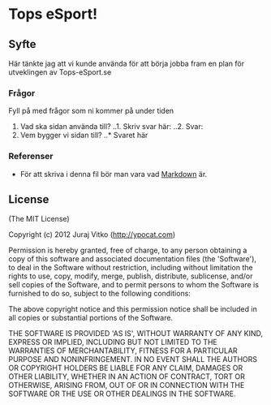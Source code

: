 # Tops eSport!

## Syfte
Här tänkte jag att vi kunde använda för att börja jobba fram en plan för utveklingen av Tops-eSport.se

### Frågor
Fyll på med frågor som ni kommer på under tiden

1. Vad ska sidan använda till?
..1. Skriv svar här: 
..2. Svar: 
2. Vem bygger vi sidan till?
..* Svaret här


### Referenser
* För att skriva i denna fil bör man vara vad [Markdown](https://github.com/adam-p/markdown-here/wiki/Markdown-Cheatsheet) är.

## License
(The MIT License)

Copyright (c) 2012 Juraj Vitko (http://ypocat.com)

Permission is hereby granted, free of charge, to any person obtaining a copy of this software and associated documentation files (the 'Software'), to deal in the Software without restriction, including without limitation the rights to use, copy, modify, merge, publish, distribute, sublicense, and/or sell copies of the Software, and to permit persons to whom the Software is furnished to do so, subject to the following conditions:

The above copyright notice and this permission notice shall be included in all copies or substantial portions of the Software.

THE SOFTWARE IS PROVIDED 'AS IS', WITHOUT WARRANTY OF ANY KIND, EXPRESS OR IMPLIED, INCLUDING BUT NOT LIMITED TO THE WARRANTIES OF MERCHANTABILITY, FITNESS FOR A PARTICULAR PURPOSE AND NONINFRINGEMENT. IN NO EVENT SHALL THE AUTHORS OR COPYRIGHT HOLDERS BE LIABLE FOR ANY CLAIM, DAMAGES OR OTHER LIABILITY, WHETHER IN AN ACTION OF CONTRACT, TORT OR OTHERWISE, ARISING FROM, OUT OF OR IN CONNECTION WITH THE SOFTWARE OR THE USE OR OTHER DEALINGS IN THE SOFTWARE.